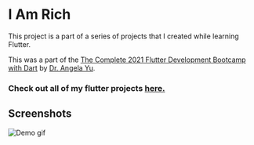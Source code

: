 # I Am Rich

This project is a part of a series of projects that I created while learning Flutter.

This was a part of the [The Complete 2021 Flutter Development Bootcamp with Dart](https://www.udemy.com/course/flutter-bootcamp-with-dart/) by [Dr. Angela Yu](https://www.udemy.com/user/4b4368a3-b5c8-4529-aa65-2056ec31f37e/).

### Check out all of my flutter projects [here.](https://github.com/MrAlpha786/flutter_projects)

## Screenshots

![Demo gif](/../images/demo.gif?raw=true "Demo gif")
